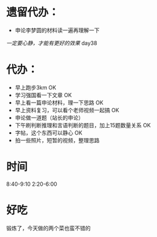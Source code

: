 # 遗留代办：
+ 申论李梦圆的材料读一遍再理解一下

*一定要心静，才能有更好的效果*
day38
# 代办：
+ 早上跑步3km  OK
+ 学习强国看一下文章  OK        
+ 早上看一篇申论材料，理一下思路 OK      
+ 早上资料复习，可以看个老师视频一起搞  OK  
+ 申论做一道题（站长的申论） 
+ 下午刷判断推理和言语判断的题目，加上15题数量关系  OK
+ 字帖，这个东西可以静心  OK
+ 拍一些照片，短暂的视频，整理思路

# 时间
8:40-9:10
2:20-6:00

# 好吃
锻炼了，今天做的两个菜也蛮不错的